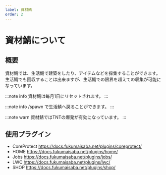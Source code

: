 ```yaml
---
label: 資材鯖
order: 2
---
```

# 資材鯖について


## 概要

資材鯖では、生活鯖で建築をしたり、アイテムなどを採集することができます。生活鯖でも回収することは出来ますが、生活鯖での限界を超えての収集が可能になっています。

:::note info
資材鯖は毎月1日にリセットされます。
:::

:::note info
/spawn で生活鯖へ戻ることができます。
:::

:::note warn
資材鯖ではTNTの爆発が有効になっています。
:::

## 使用プラグイン

- CoreProtect
https://docs.fukumaisaba.net/plugins/coreprotect/
- HOME
https://docs.fukumaisaba.net/plugins/home/
- Jobs
https://docs.fukumaisaba.net/plugins/jobs/
- LWC
https://docs.fukumaisaba.net/plugins/lwc/
- SHOP
https://docs.fukumaisaba.net/plugins/shop/